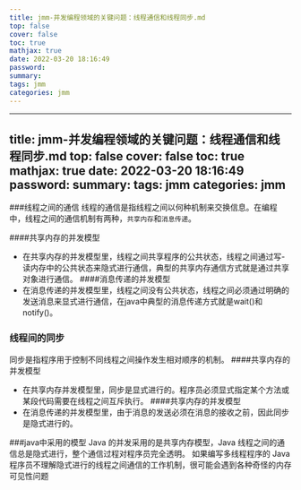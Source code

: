```yaml
---
title: jmm-并发编程领域的关键问题：线程通信和线程同步.md
top: false
cover: false
toc: true
mathjax: true
date: 2022-03-20 18:16:49
password:
summary:
tags: jmm
categories: jmm
---
```

---
title: jmm-并发编程领域的关键问题：线程通信和线程同步.md
top: false
cover: false
toc: true
mathjax: true
date: 2022-03-20 18:16:49
password:
summary:
tags: jmm
categories: jmm
---

###线程之间的通信
线程的通信是指线程之间以何种机制来交换信息。在编程中，线程之间的通信机制有两种，`共享内存`和`消息传递`。

####共享内存的并发模型
- 在共享内存的并发模型里，线程之间共享程序的公共状态，线程之间通过写-读内存中的公共状态来隐式进行通信，典型的共享内存通信方式就是通过共享对象进行通信。
####消息传递的并发模型
- 在消息传递的并发模型里，线程之间没有公共状态，线程之间必须通过明确的发送消息来显式进行通信，在java中典型的消息传递方式就是wait()和notify()。

### 线程间的同步
同步是指程序用于控制不同线程之间操作发生相对顺序的机制。
####共享内存的并发模型

- 在共享内存并发模型里，同步是显式进行的。程序员必须显式指定某个方法或某段代码需要在线程之间互斥执行。
####共享内存的并发模型
- 在消息传递的并发模型里，由于消息的发送必须在消息的接收之前，因此同步是隐式进行的。


###java中采用的模型
Java 的并发采用的是共享内存模型，Java 线程之间的通信总是隐式进行，整个通信过程对程序员完全透明。 如果编写多线程程序的 Java 程序员不理解隐式进行的线程之间通信的工作机制，很可能会遇到各种奇怪的内存可见性问题
